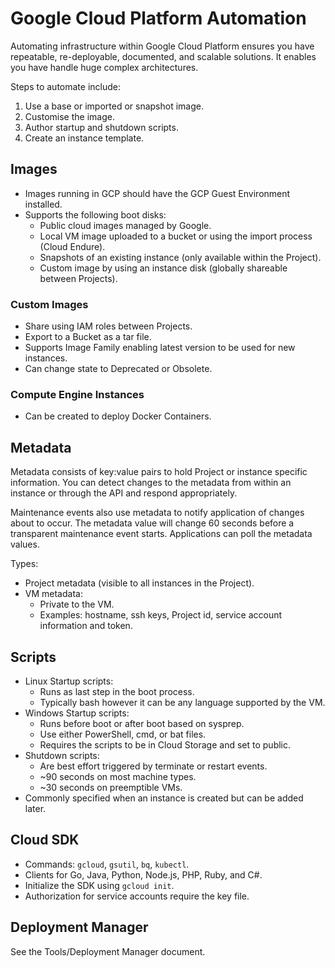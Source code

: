 # Google Cloud Platform Automation

Automating infrastructure within Google Cloud Platform ensures you have repeatable, re-deployable, documented, and scalable solutions. It enables you have handle huge complex architectures.

Steps to automate include:

1. Use a base or imported or snapshot image.
1. Customise the image.
1. Author startup and shutdown scripts.
1. Create an instance template.

## Images

* Images running in GCP should have the GCP Guest Environment installed.
* Supports the following boot disks:
  * Public cloud images managed by Google.
  * Local VM image uploaded to a bucket or using the import process (Cloud Endure).
  * Snapshots of an existing instance (only available within the Project).
  * Custom image by using an instance disk (globally shareable between Projects).

### Custom Images

* Share using IAM roles between Projects.
* Export to a Bucket as a tar file.
* Supports Image Family enabling latest version to be used for new instances.
* Can change state to Deprecated or Obsolete.

### Compute Engine Instances

* Can be created to deploy Docker Containers.

## Metadata

Metadata consists of key:value pairs to hold Project or instance specific information. You can detect changes to the metadata from within an instance or through the API and respond appropriately.

Maintenance events also use metadata to notify application of changes about to occur. The metadata value will change 60 seconds before a transparent maintenance event starts. Applications can poll the metadata values.

Types:

* Project metadata (visible to all instances in the Project).
* VM metadata:
  * Private to the VM.
  * Examples: hostname, ssh keys, Project id, service account information and token.

## Scripts

* Linux Startup scripts:
  * Runs as last step in the boot process.
  * Typically bash however it can be any language supported by the VM.
* Windows Startup scripts:
  * Runs before boot or after boot based on sysprep.
  * Use either PowerShell, cmd, or bat files.
  * Requires the scripts to be in Cloud Storage and set to public.
* Shutdown scripts:
  * Are best effort triggered by terminate or restart events.
  * ~90 seconds on most machine types.
  * ~30 seconds on preemptible VMs.
* Commonly specified when an instance is created but can be added later.

## Cloud SDK

* Commands: `gcloud`, `gsutil`, `bq`, `kubectl`.
* Clients for Go, Java, Python, Node.js, PHP, Ruby, and C#.
* Initialize the SDK using `gcloud init`.
* Authorization for service accounts require the key file.

## Deployment Manager

See the Tools/Deployment Manager document.